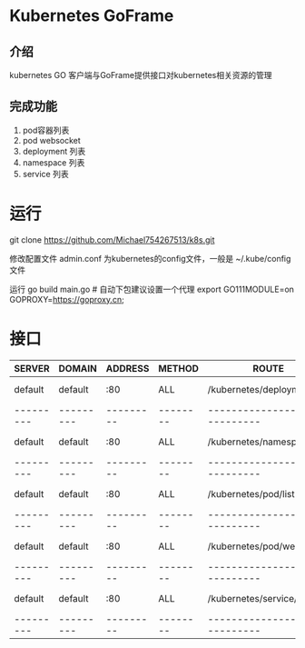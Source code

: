 # Kubernetes GoFrame 
## 介绍
kubernetes  GO 客户端与GoFrame提供接口对kubernetes相关资源的管理

## 完成功能
1. pod容器列表
2. pod websocket
3. deployment 列表
4. namespace  列表
5. service 列表

# 运行 
git clone https://github.com/Michael754267513/k8s.git

修改配置文件 admin.conf 为kubernetes的config文件，一般是 ~/.kube/config文件

运行 go build main.go # 自动下包建议设置一个代理
 export GO111MODULE=on GOPROXY=https://goproxy.cn;  


# 接口
  SERVER  | DOMAIN  | ADDRESS | METHOD |            ROUTE            |                        HANDLER                         |      MIDDLEWARE
|---------|---------|---------|--------|-----------------------------|--------------------------------------------------------|-----------------------|
  default | default | :80     | ALL    | /kubernetes/deployment/list | k8s/kubernetes/deployment.(*DeployMentController).List | router.MiddlewareCORS
|---------|---------|---------|--------|-----------------------------|--------------------------------------------------------|-----------------------|
  default | default | :80     | ALL    | /kubernetes/namespace/list  | k8s/kubernetes/namespace.(*NameSpaceController).List   | router.MiddlewareCORS
|---------|---------|---------|--------|-----------------------------|--------------------------------------------------------|-----------------------|
  default | default | :80     | ALL    | /kubernetes/pod/list        | k8s/kubernetes/pod.(*podws.PodController).List         | router.MiddlewareCORS
|---------|---------|---------|--------|-----------------------------|--------------------------------------------------------|-----------------------|
  default | default | :80     | ALL    | /kubernetes/pod/websocket   | k8s/kubernetes/pod.(*podws.PodWSController).Websocket  | router.MiddlewareCORS
|---------|---------|---------|--------|-----------------------------|--------------------------------------------------------|-----------------------|
  default | default | :80     | ALL    | /kubernetes/service/list    | k8s/kubernetes/service.(*ServiceController).List       | router.MiddlewareCORS
|---------|---------|---------|--------|-----------------------------|--------------------------------------------------------|-----------------------|
